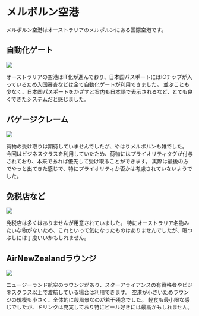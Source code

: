 # メルボルン空港

メルボルン空港はオーストラリアのメルボルンにある国際空港です。

## 自動化ゲート

![](https://static.kurokuroworks.net/www/articles/airport-melbourne/images/002.jpg)

オーストラリアの空港はIT化が進んでおり、日本国パスポートにはICチップが入っているため入国審査などは全て自動化ゲートが利用できました。
並ぶことも少なく、日本国パスポートをかざすと案内も日本語で表示されるなど、とても良くできたシステムだと感じました。

## バゲージクレーム

![](https://static.kurokuroworks.net/www/articles/airport-melbourne/images/002.jpg)

荷物の受け取りは期待していませんでしたが、やはりメルボルンも雑でした。
今回はビジネスクラスを利用していたため、荷物にはプライオリティタグが付与されており、本来であれば優先して受け取ることができます。
実際は最後の方でやっと出てきた感じで、特にプライオリティか否かは考慮されていないようでした。

## 免税店など

![](https://static.kurokuroworks.net/www/articles/airport-melbourne/images/002.jpg)

免税店は多くはありませんが用意されていました。
特にオーストラリア名物みたいな物がないため、これといって気になったものはありませんでしたが、暇つぶしには丁度いいかもしれません。

## AirNewZealandラウンジ

![](https://static.kurokuroworks.net/www/articles/airport-melbourne/images/002.jpg)

ニュージーランド航空のラウンジがあり、スターアライアンスの有資格者やビジネスクラス以上で渡航している場合は利用できます。
空港が小さいためラウンジの規模も小さく、全体的に殺風景なのが若干残念でした。
軽食も最小限な感じでしたが、ドリンクは充実しており特にビール好きには最高かもしれません。
